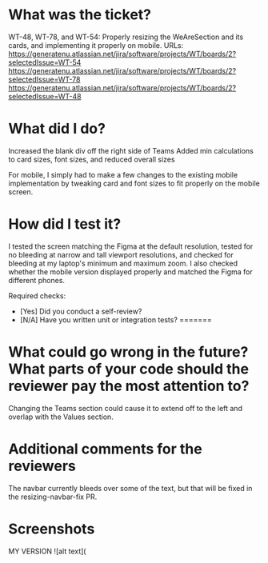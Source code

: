 
 # What was the ticket?
 WT-48, WT-78, and WT-54: Properly resizing the WeAreSection and its cards, and implementing it properly on mobile.
 URLs: https://generatenu.atlassian.net/jira/software/projects/WT/boards/2?selectedIssue=WT-54
 https://generatenu.atlassian.net/jira/software/projects/WT/boards/2?selectedIssue=WT-78
 https://generatenu.atlassian.net/jira/software/projects/WT/boards/2?selectedIssue=WT-48


 
 # What did I do?
 
Increased the blank div off the right side of Teams
Added min calculations to card sizes, font sizes, and reduced overall sizes

For mobile, I simply had to make a few changes to the existing mobile implementation by tweaking card and font sizes to fit properly
on the mobile screen.
 
 # How did I test it?
 
 I tested the screen matching the Figma at the default resolution, tested for no bleeding at narrow and tall viewport resolutions, and 
 checked for bleeding at my laptop's minimum and maximum zoom. I also checked whether the mobile version displayed properly and matched the Figma for different phones.

 
 Required checks:
 
 - [Yes] Did you conduct a self-review?
 - [N/A] Have you written unit or integration tests?
=======

 # What could go wrong in the future? What parts of your code should the reviewer pay the most attention to?
 Changing the Teams section could cause it to extend off to the left and overlap with the Values section.
 
 
 # Additional comments for the reviewers
 
 The navbar currently bleeds over some of the text, but that will be fixed in the resizing-navbar-fix PR.
 # Screenshots

 MY VERSION
 ![alt text](
